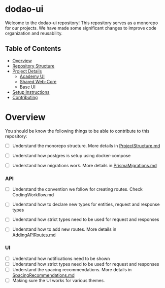 # dodao-ui

Welcome to the dodao-ui repository! This repository serves as a monorepo for our projects. We have made some significant changes to improve code organization and reusability.

## Table of Contents

- [Overview](#overview)
- [Repository Structure](#repository-structure)
- [Project Details](#project-details)
  - [Academy UI](#academy-ui)
  - [Shared Web-Core](#shared-web-core)
  - [Base UI](#base-ui)
- [Setup Instructions](#setup-instructions)
- [Contributing](#contributing)

# Overview
You should be know the following things to be able to contribute to this repository:

- [ ] Understand the monorepo structure. More details in [ProjectStructure.md](docs/ProjectStructure.md)
- [ ] Understand how postgres is setup using docker-compose
- [ ] Understand how migrations work. More details in [PrismaMigrations.md](docs/PrismaMigrations.md)


### API
- [ ] Understand the convention we follow for creating routes. Check CodingWorkflow.md
- [ ] Understand how to declare new types for entities, request and response types
- [ ] Understand how strict types need to be used for request and responses
- [ ] Understand how to add new routes. More details in [AddingAPIRoutes.md](docs/AddingAPIRoutes.md)


### UI
- [ ] Understand how notifications need to be shown
- [ ] Understand how strict types need to be used for request and responses
- [ ] Understand the spacing recommendations. More details in [SpacingRecommendations.md](docs/SpacingRecommendations.md)
- [ ] Making sure the UI works for various themes.

